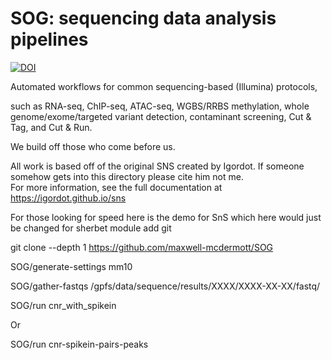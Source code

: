 # SOG: sequencing data analysis pipelines

[![DOI](https://zenodo.org/badge/66501450.svg)](https://zenodo.org/badge/latestdoi/66501450)

Automated workflows for common sequencing-based (Illumina) protocols, 

such as RNA-seq, ChIP-seq, ATAC-seq, WGBS/RRBS methylation, whole genome/exome/targeted variant detection, contaminant screening, Cut & Tag, and Cut & Run.

We build off those who come before us.

All work is based off of the original SNS created by Igordot.  If someone somehow gets into this directory please cite him not me.  
For more information, see the full documentation at https://igordot.github.io/sns

For those looking for speed here is the demo for SnS which here would just be changed for sherbet
module add git

git clone --depth 1 https://github.com/maxwell-mcdermott/SOG

SOG/generate-settings mm10

SOG/gather-fastqs /gpfs/data/sequence/results/XXXX/XXXX-XX-XX/fastq/

SOG/run cnr_with_spikein

Or

SOG/run cnr-spikein-pairs-peaks



